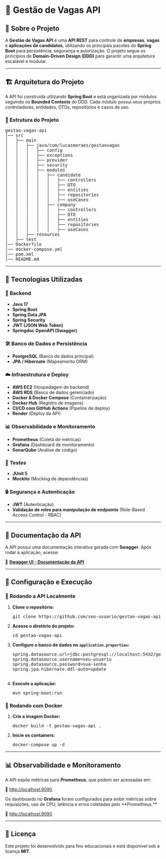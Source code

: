 <h1>🏢 Gestão de Vagas API</h1>

<h2>📌 Sobre o Projeto</h2>
<p>A <strong>Gestão de Vagas API</strong> é uma <strong>API REST</strong> para controle de <strong>empresas</strong>, <strong>vagas</strong> e <strong>aplicações de candidatos</strong>, utilizando os principais pacotes do <strong>Spring Boot</strong> para persistência, segurança e autorização. O projeto segue os princípios de <strong>Domain-Driven Design (DDD)</strong> para garantir uma arquitetura escalável e modular.</p>

---

<h2>🏗 Arquitetura do Projeto</h2>
<p>A API foi construída utilizando <strong>Spring Boot</strong> e está organizada por módulos seguindo os <strong>Bounded Contexts</strong> do DDD. Cada módulo possui seus próprios controladores, entidades, DTOs, repositórios e casos de uso.</p>

<h3>📁 Estrutura do Projeto</h3>
<pre>
gestao-vagas-api
│── src
│   ├── main
│   │   ├── java/com/lucasmoraes/gestaovagas
│   │   │   ├── config
│   │   │   ├── exceptions
│   │   │   ├── provider
│   │   │   ├── security
│   │   │   ├── modules
│   │   │   │   ├── candidate
│   │   │   │   │   ├── controllers
│   │   │   │   │   ├── DTO
│   │   │   │   │   ├── entities
│   │   │   │   │   ├── repositories
│   │   │   │   │   ├── useCases
│   │   │   │   ├── company
│   │   │   │   │   ├── controllers
│   │   │   │   │   ├── DTO
│   │   │   │   │   ├── entities
│   │   │   │   │   ├── repositories
│   │   │   │   │   ├── useCases
│   │   ├── resources
│   ├── test
│── Dockerfile
│── docker-compose.yml
│── pom.xml
│── README.md
</pre>

---

<h2>🚀 Tecnologias Utilizadas</h2>

<h3>📌 <strong>Backend</strong></h3>
<ul>
    <li><strong>Java 17</strong></li>
    <li><strong>Spring Boot</strong></li>
    <li><strong>Spring Data JPA</strong></li>
    <li><strong>Spring Security</strong></li>
    <li><strong>JWT (JSON Web Token)</strong></li>
    <li><strong>Springdoc OpenAPI (Swagger)</strong></li>
</ul>

<h3>🛠 <strong>Banco de Dados e Persistência</strong></h3>
<ul>
    <li><strong>PostgreSQL</strong> (Banco de dados principal)</li>
    <li><strong>JPA / Hibernate</strong> (Mapeamento ORM)</li>
</ul>

<h3>☁️ <strong>Infraestrutura e Deploy</strong></h3>
<ul>
    <li><strong>AWS EC2</strong> (Hospedagem do backend)</li>
    <li><strong>AWS RDS</strong> (Banco de dados gerenciado)</li>
    <li><strong>Docker & Docker Compose</strong> (Containerização)</li>
    <li><strong>Docker Hub</strong> (Registro de imagens)</li>
    <li><strong>CI/CD com GitHub Actions</strong> (Pipeline de deploy)</li>
    <li><strong>Render</strong> (Deploy da API)</li>
</ul>

<h3>📊 <strong>Observabilidade e Monitoramento</strong></h3>
<ul>
    <li><strong>Prometheus</strong> (Coleta de métricas)</li>
    <li><strong>Grafana</strong> (Dashboard de monitoramento)</li>
    <li><strong>SonarQube</strong> (Análise de código)</li>
</ul>

<h3>🧪 <strong>Testes</strong></h3>
<ul>
    <li><strong>JUnit 5</strong></li>
    <li><strong>Mockito</strong> (Mocking de dependências)</li>
</ul>

<h3>🔒 <strong>Segurança e Autenticação</strong></h3>
<ul>
    <li><strong>JWT</strong> (Autenticação)</li>
    <li><strong>Validação de roles para manipulação de endpoints</strong> (Role-Based Access Control - RBAC)</li>
</ul>

---

<h2>📜 Documentação da API</h2>
<p>A API possui uma documentação interativa gerada com <strong>Swagger</strong>. Após rodar a aplicação, acesse:</p>
<p>🔗 <a href="http://localhost:8080/swagger-ui.html" target="_blank"><strong>Swagger UI - Documentação da API</strong></a></p>

---

<h2>🔧 Configuração e Execução</h2>

<h3>🚀 <strong>Rodando a API Localmente</strong></h3>
<ol>
    <li><strong>Clone o repositório:</strong>
        <pre>git clone https://github.com/seu-usuario/gestao-vagas-api.git</pre>
    </li>
    <li><strong>Acesse o diretório do projeto:</strong>
        <pre>cd gestao-vagas-api</pre>
    </li>
    <li><strong>Configure o banco de dados no <code>application.properties</code>:</strong>
        <pre>
spring.datasource.url=jdbc:postgresql://localhost:5432/gestao_vagas
spring.datasource.username=seu-usuario
spring.datasource.password=sua-senha
spring.jpa.hibernate.ddl-auto=update
        </pre>
    </li>
    <li><strong>Execute a aplicação:</strong>
        <pre>mvn spring-boot:run</pre>
    </li>
</ol>

<h3>🐳 <strong>Rodando com Docker</strong></h3>
<ol>
    <li><strong>Crie a imagem Docker:</strong>
        <pre>docker build -t gestao-vagas-api .</pre>
    </li>
    <li><strong>Inicie os containers:</strong>
        <pre>docker-compose up -d</pre>
    </li>
</ol>

---

<h2>📊 Observabilidade e Monitoramento</h2>
<p>A API expõe métricas para <strong>Prometheus</strong>, que podem ser acessadas em:</p>
<p>🔗 <a href="http://localhost:9090" target="_blank">http://localhost:9090</a></p>

<p>Os dashboards no <strong>Grafana</strong> foram configurados para exibir métricas sobre requisições, uso de CPU, latência e erros coletadas pelo **Prometheus.**</p>
<p>🔗 <a href="http://localhost:3000" target="_blank">http://localhost:9090</a></p>

---

<h2>📝 Licença</h2>
<p>Este projeto foi desenvolvido para fins educacionais e está disponível sob a licença <strong>MIT</strong>.</p>
